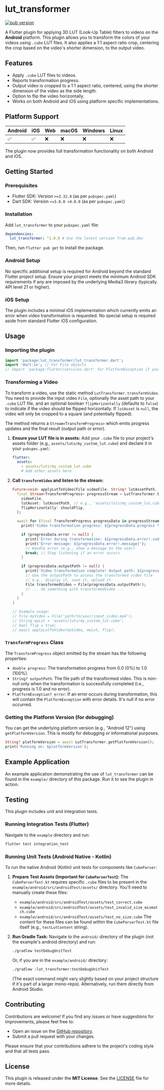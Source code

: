 # lut_transformer

[![pub version](https://img.shields.io/pub/v/lut_transformer.svg)](https://pub.dev/packages/lut_transformer)
<!-- TODO: Add CI badge e.g. [![CI](https://github.com/nomuman/lut_transformer/actions/workflows/ci.yaml/badge.svg)](https://github.com/nomuman/lut_transformer/actions/workflows/ci.yaml) -->

A Flutter plugin for applying 3D LUT (Look-Up Table) filters to videos on the **Android** platform. This plugin allows you to transform the colors of your videos using `.cube` LUT files. It also applies a 1:1 aspect ratio crop, centering the crop based on the video's shorter dimension, to the output video.

## Features

- Apply `.cube` LUT files to videos.
- Reports transformation progress.
- Output video is cropped to a 1:1 aspect ratio, centered, using the shorter dimension of the video as the side length.
- Option to flip the video horizontally.
- Works on both Android and iOS using platform specific implementations.

## Platform Support

| Android | iOS     | Web     | macOS   | Windows | Linux   |
| :------ | :------ | :------ | :------ | :------ | :------ |
| ✅      | ✅      | ❌      | ❌      | ❌      | ❌      |

The plugin now provides full transformation functionality on both Android and iOS.

## Getting Started

### Prerequisites

- Flutter SDK: Version `>=3.32.0` (as per `pubspec.yaml`)
- Dart SDK: Version `>=3.8.0 <4.0.0` (as per `pubspec.yaml`)

### Installation

Add `lut_transformer` to your `pubspec.yaml` file:

```yaml
dependencies:
  lut_transformer: ^1.0.0 # Use the latest version from pub.dev
```

Then, run `flutter pub get` to install the package.

### Android Setup

No specific additional setup is required for Android beyond the standard Flutter project setup. Ensure your project meets the minimum Android SDK requirements if any are imposed by the underlying Media3 library (typically API level 21 or higher).

### iOS Setup

The plugin includes a minimal iOS implementation which currently emits an error
when video transformation is requested. No special setup is required aside from
standard Flutter iOS configuration.

## Usage

### Importing the plugin

```dart
import 'package:lut_transformer/lut_transformer.dart';
import 'dart:io'; // For File objects
// Import 'package:flutter/services.dart' for PlatformException if you need to specifically catch it.
```

### Transforming a Video

To transform a video, use the static method `LutTransformer.transformVideo`. You need to provide the input video `File`, optionally the asset path to your `.cube` LUT file, and an optional boolean `flipHorizontally` (defaults to `false`) to indicate if the video should be flipped horizontally. If `lutAsset` is `null`, the video will only be cropped to a square (and potentially flipped).

The method returns a `Stream<TransformProgress>` which emits progress updates and the final result (output path or error).

1.  **Ensure your LUT file is in assets:**
    Add your `.cube` file to your project's assets folder (e.g., `assets/luts/my_custom_lut.cube`) and declare it in your `pubspec.yaml`:

    ```yaml
    flutter:
      assets:
        - assets/luts/my_custom_lut.cube
        # Add other assets here
    ```

2.  **Call `transformVideo` and listen to the stream:**

    ```dart
    Future<void> applyLutToVideo(File videoFile, String? lutAssetPath, bool shouldFlip) async {
      final Stream<TransformProgress> progressStream = LutTransformer.transformVideo(
        videoFile,
        lutAsset: lutAssetPath, // e.g., 'assets/luts/my_custom_lut.cube' or null
        flipHorizontally: shouldFlip,
      );

      await for (final TransformProgress progressData in progressStream) {
        print('Video transformation progress: ${progressData.progress * 100}%');

        if (progressData.error != null) {
          print('Error during transformation: ${progressData.error!.code}');
          print('Error message: ${progressData.error!.message}');
          // Handle error (e.g., show a message to the user)
          break; // Stop listening if an error occurs
        }

        if (progressData.outputPath != null) {
          print('Video transformation complete! Output path: ${progressData.outputPath}');
          // Use the outputPath to access the transformed video file
          // e.g., display it, save it, upload it.
          File transformedVideo = File(progressData.outputPath!);
          // ... do something with transformedVideo ...
        }
      }
    }

    // Example usage:
    // File myVideo = File('path/to/your/input_video.mp4');
    // String myLut = 'assets/luts/my_custom_lut.cube';
    // bool flip = true;
    // await applyLutToVideo(myVideo, myLut, flip);
    ```

### `TransformProgress` Class

The `TransformProgress` object emitted by the stream has the following properties:

-   `double progress`: The transformation progress from 0.0 (0%) to 1.0 (100%).
-   `String? outputPath`: The file path of the transformed video. This is non-null only when the transformation is successfully completed (i.e., progress is 1.0 and no error).
-   `PlatformException? error`: If an error occurs during transformation, this will contain the `PlatformException` with error details. It's null if no error occurred.

### Getting the Platform Version (for debugging)

You can get the underlying platform version (e.g., "Android 12") using `getPlatformVersion`. This is mostly for debugging or informational purposes.

```dart
String? platformVersion = await LutTransformer.getPlatformVersion();
print('Running on: $platformVersion');
```

## Example Application

An example application demonstrating the use of `lut_transformer` can be found in the `example/` directory of this package. Run it to see the plugin in action.

## Testing

This plugin includes unit and integration tests.

### Running Integration Tests (Flutter)

Navigate to the `example` directory and run:

```bash
flutter test integration_test
```

### Running Unit Tests (Android Native - Kotlin)

To run the native Android (Kotlin) unit tests for components like `CubeParser`:

1.  **Prepare Test Assets (Important for `CubeParserTest`):**
    The `CubeParserTest.kt` requires specific `.cube` files to be present in the `example/android/src/androidTest/assets/` directory. You'll need to manually create these files:
    *   `example/android/src/androidTest/assets/test_correct.cube`
    *   `example/android/src/androidTest/assets/test_invalid_size_mismatch.cube`
    *   `example/android/src/androidTest/assets/test_no_size.cube`
    The content for these files can be found within the `CubeParserTest.kt` file itself (e.g., `testLutContent` string).

2.  **Run Gradle Task:**
    Navigate to the `android/` directory of the plugin (not the example's android directory) and run:
    ```bash
    ./gradlew testDebugUnitTest
    ```
    Or, if you are in the `example/android/` directory:
    ```bash
    ./gradlew :lut_transformer:testDebugUnitTest
    ```
    (The exact command might vary slightly based on your project structure if it's part of a larger mono-repo).
    Alternatively, run them directly from Android Studio.

## Contributing

Contributions are welcome! If you find any issues or have suggestions for improvements, please feel free to:

-   Open an issue on the [GitHub repository](https://github.com/nomuman/lut_transformer/issues). <!-- TODO: Replace with actual URL -->
-   Submit a pull request with your changes.

Please ensure that your contributions adhere to the project's coding style and that all tests pass.

## License

This plugin is released under the **MIT License**. See the [LICENSE](LICENSE) file for more details.
